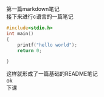 第一篇markdown笔记  
接下来进行c语言的一篇笔记  
```c
#include<stdio.h>
int main()
{
    printf("hello world");
    return 0;

}
```
这样就形成了一篇基础的README笔记  
ok  
下课
